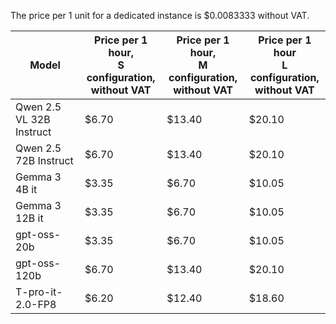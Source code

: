 The price per 1 unit for a dedicated instance is $0.0083333 without VAT.

| Model | Price per 1 hour,</br>**S** configuration, <br>without VAT | Price per 1 hour,</br>**M** configuration, <br>without VAT | Price per 1 hour</br>**L** configuration, <br>without VAT |
|---|---|---|---|
| Qwen 2.5 VL 32B Instruct | $6.70 | $13.40 | $20.10 |
| Qwen 2.5 72B Instruct    | $6.70 | $13.40 | $20.10 |
| Gemma 3 4B it            | $3.35 | $6.70  | $10.05 |
| Gemma 3 12B it           | $3.35 | $6.70  | $10.05 |
| gpt-oss-20b              | $3.35 | $6.70  | $10.05 |
| gpt-oss-120b             | $6.70 | $13.40 | $20.10 |
| T-pro-it-2.0-FP8         | $6.20 | $12.40 | $18.60 |

